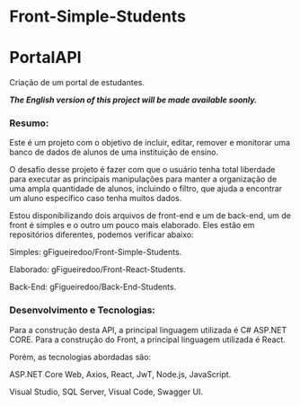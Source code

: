 # Front-Simple-Students

# PortalAPI

Criação de um portal de estudantes.

***The English version of this project will be made available soonly.***

### Resumo:

Este é um projeto com o objetivo de incluir, editar, remover e monitorar uma banco de dados de alunos de uma instituição de ensino.

O desafio desse projeto é fazer com que o usuário tenha total liberdade para executar as principais manipulações para manter a organização de uma ampla quantidade de alunos, incluindo o filtro, que ajuda a encontrar um aluno específico caso tenha muitos dados.

Estou disponibilizando dois arquivos de front-end e um de back-end, um de front é simples e o outro um pouco mais elaborado. Eles estão em repositórios diferentes, podemos verificar abaixo:

Simples: gFigueiredoo/Front-Simple-Students.

Elaborado: gFigueiredoo/Front-React-Students.

Back-End: gFigueiredoo/Back-End-Students.

### Desenvolvimento e Tecnologias:

Para a construção desta API, a principal linguagem utilizada é C# ASP.NET CORE.
Para a construção do Front, a principal linguagem utilizada é React.

Porém, as tecnologias abordadas são:

ASP.NET Core Web, Axios, React, JwT, Node.js, JavaScript.

Visual Studio, SQL Server, Visual Code, Swagger UI.
